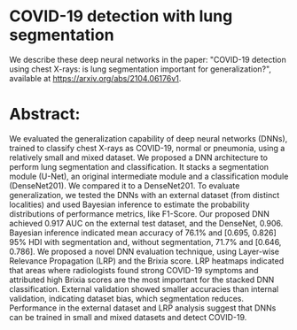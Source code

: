 # COVID-19 detection with lung segmentation
 We describe these deep neural networks in the paper: "COVID-19 detection using chest X-rays: is lung segmentation important for generalization?",
 available at https://arxiv.org/abs/2104.06176v1.

# Abstract: 
We evaluated the generalization capability of deep neural networks (DNNs), trained to classify chest X-rays as COVID-19, normal or pneumonia, using a relatively small and mixed dataset.
We proposed a DNN architecture to perform lung segmentation and classification. It stacks a segmentation module (U-Net), an original intermediate module and a classification module (DenseNet201). We compared it to a DenseNet201.
To evaluate generalization, we tested the DNNs with an external dataset (from distinct localities) and used Bayesian inference to estimate the probability distributions of performance metrics, like F1-Score.
Our proposed DNN achieved 0.917 AUC on the external test dataset, and the DenseNet, 0.906. Bayesian inference indicated mean accuracy of 76.1% and [0.695, 0.826] 95% HDI with segmentation and, without segmentation, 71.7% and [0.646, 0.786].
We proposed a novel DNN evaluation technique, using Layer-wise Relevance Propagation (LRP) and the Brixia score. LRP heatmaps indicated that areas where radiologists found strong COVID-19 symptoms and attributed high Brixia scores are the most important for the stacked DNN classification.
External validation showed smaller accuracies than internal validation, indicating dataset bias, which segmentation reduces. Performance in the external dataset and LRP analysis suggest that DNNs can be trained in small and mixed datasets and detect COVID-19.
